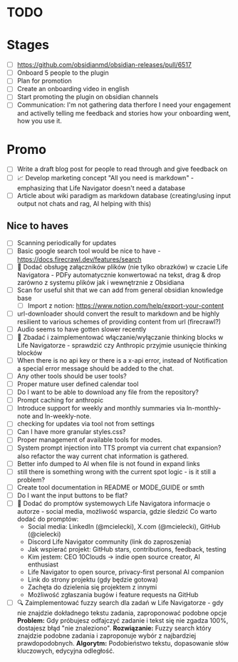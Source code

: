 # TODO

# Stages
- [ ] https://github.com/obsidianmd/obsidian-releases/pull/6517
- [ ] Onboard 5 people to the plugin
- [ ] Plan for promotion
- [ ] Create an onboarding video in english
- [ ] Start promoting the plugin on obsidian channels
- [ ] Communication: I'm not gathering data therfore I need your engagement and activelly telling me feedback and stories how your onboarding went, how you use it.

# Promo
- [ ] Write a draft blog post for people to read through and give feedback on
- [ ] 📈 Develop marketing concept "All you need is markdown" - emphasizing that Life Navigator doesn't need a database
- [ ] Article about wiki paradigm as markdown database (creating/using input output not chats and rag, AI helping with this)

## Nice to haves
- [ ] Scanning periodically for updates
- [ ] Basic google search tool would be nice to have - https://docs.firecrawl.dev/features/search
- [ ] 📎 Dodać obsługę załączników plików (nie tylko obrazków) w czacie Life Navigatora - PDFy automatycznie konwertować na tekst, drag & drop zarówno z systemu plików jak i wewnętrznie z Obsidiana
- [ ] Scan for useful shit that we can add from general obsidian knowledge base
    - [ ] Import z notion: https://www.notion.com/help/export-your-content
- [ ] url-downloader should convert the result to markdown and be highly resilient to various schemes of providing content from url (firecrawl?)
- [ ] Audio seems to have gotten slower recently
- [ ] 🤔 Zbadać i zaimplementować włączanie/wyłączanie thinking blocks w Life Navigatorze - sprawdzić czy Anthropic przyjmie usunięcie thinking blocków
- [ ] When there is no api key or there is a x-api error, instead of Notification a special error message should be added to the chat.
- [ ] Any other tools should be user tools?
- [ ] Proper mature user defined calendar tool
- [ ] Do I want to be able to download any file from the repository?
- [ ] Prompt caching for anthropic
- [ ] Introduce support for weekly and monthly summaries via ln-monthly-note and ln-weekly-note.
- [ ] checking for updates via tool not from settings
- [ ] Can I have more granular styles.css?
- [ ] Proper management of available tools for modes.
- [ ] System prompt injection into TTS prompt via current chat expansion? also refactor the way current chat information is gathered.
- [ ] Better info dumped to AI when file is not found in expand links
- [ ] still there is something wrong with the current spot logic - is it still a problem?
- [ ] Create tool documentation in README or MODE_GUIDE or smth
- [ ] Do I want the input buttons to be flat?
- [ ] 🔧 Dodać do promptów systemowych Life Navigatora informacje o autorze - social media, możliwość wsparcia, gdzie śledzić
    Co warto dodać do promptów:
    - Social media: LinkedIn (@mcielecki), X.com (@mcielecki), GitHub (@cielecki)
    - Discord Life Navigator community (link do zaproszenia)
    - Jak wspierać projekt: GitHub stars, contributions, feedback, testing
    - Kim jestem: CEO 10Clouds → indie open source creator, AI enthusiast
    - Life Navigator to open source, privacy-first personal AI companion
    - Link do strony projektu (gdy będzie gotowa)
    - Zachęta do dzielenia się projektem z innymi
    - Możliwość zgłaszania bugów i feature requests na GitHub
- [ ] 🔍 Zaimplementować fuzzy search dla zadań w Life Navigatorze - gdy nie znajdzie dokładnego tekstu zadania, zaproponować podobne opcje
    **Problem:** Gdy próbujesz odfajczyć zadanie i tekst się nie zgadza 100%, dostajesz błąd "nie znaleziono".
    **Rozwiązanie:** Fuzzy search który znajdzie podobne zadania i zaproponuje wybór z najbardziej prawdopodobnych.
    **Algorytm:** Podobieństwo tekstu, dopasowanie słów kluczowych, edycyjna odległość.